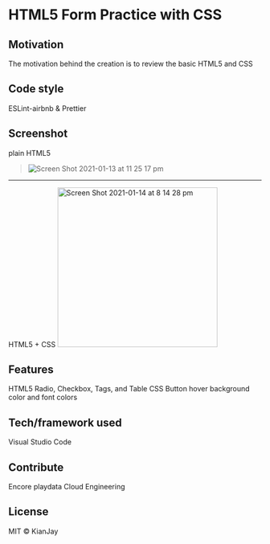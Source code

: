 <h1>HTML5 Form Practice with CSS</h1>


<h2> Motivation</h2>
The motivation behind the creation is to review the basic HTML5 and CSS

<h2>Code style</h2>
ESLint-airbnb & Prettier

Screenshot
-------------

plain HTML5
> ![Screen Shot 2021-01-13 at 11 25 17 pm](https://user-images.githubusercontent.com/54985943/104467440-aba70700-55f9-11eb-9dc2-a9fcce9503ad.png)
------------

HTML5 + CSS
<img width="318" alt="Screen Shot 2021-01-14 at 8 14 28 pm" src="https://user-images.githubusercontent.com/54985943/104583935-20834b00-56a5-11eb-818f-5627fb33faaf.png">

<h2>Features </h2>
HTML5 Radio, Checkbox, Tags, and Table
CSS Button hover background color and font colors

<h2>Tech/framework used</h2>
Visual Studio Code

<h2>Contribute</h2>
Encore playdata Cloud Engineering

<h2>License</h2>
MIT © KianJay
